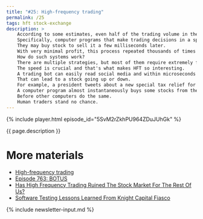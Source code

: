 ```yaml
---
title: "#25: High-frequency trading"
permalink: /25
tags: hft stock-exchange
description: >
    According to some estimates, even half of the trading volume in the American stock exchange is generated by computers.
    Specifically, computer programs that make trading decisions in a split of a second.
    They may buy stock to sell it a few milliseconds later.
    With very minimal profit, this process repeated thousands of times per day can make a solid return.
    How do such systems work?
    There are multiple strategies, but most of them require extremely fast algorithms running close to the physical stock exchange.
    The speed is crucial and that's what makes HFT so interesting.
    A trading bot can easily read social media and within microseconds decide whether particular news is good or bad.
    That can lead to a stock going up or down.
    For example, a president tweets about a new special tax relief for the pharmaceutical industry.
    A computer program almost instantaneously buys some stocks from the pharma companies and sells them seconds later.
    Before other computers do the same.
    Human traders stand no chance.
---
```


{% include player.html episode_id="5SvM2rZkhPU964ZDuJUhGk" %}

{{ page.description }}

<!--
Interpreting social media and other online sources is just one strategy.
Another one is even more reliant on speed.
Let me tell you a little bit how the stock exchange works.
On the one hand buy orders are placed in a queue.
On the other hand sell orders for the same stock are queued as well.
Queues are sorted by price and when the buyer with the highest offer meets the seller with the lowest one, the transaction is executed.

**Low-latency trading** works when the same stock can be traded in two different exchanges.
For example, New York and Chicago.
When one trader wants to buy in Chicago and a corresponding sell order is placed in New York, we can execute a transaction.
That's of course when these two stock exchanges know about each other.
However, when an algorithm knows about these two orders in advance, it can make corresponding orders locally.
And make a little bit of many on so-called spread.
How is it possible to know about these orders faster that stock exchanges themselves?
Well, for example by communicating via lasers and microwaves, which travel faster than... well... light.
Light in fiber optics, obviously, as opposed to ideal vacuum.
Also, having a server closer to the stock exchange's data center is important.
How close?
Well, it's not uncommon to rent space in the buildings right next to the stock exchange.
As you can see algorithms alone don't need to be particularly sophisticated.
However, they are super-optimized.

Some techniques employed by HFT are a bit controversial.
For example, **quote staffing** requires flooding and quickly withdrawing a large volume of orders just to cause confusion and panic.
Also, algorithms can make money where humans are simply incapable of.
Our reaction times are several orders of magnitude slower.
It can also be dangerous to the owners of such algorithms.
Like that one time the company called Knight Capital got bankrupt in 30 minutes.
A software deployment bug lost almost half a billion dollars in that time.

Stock exchanges must fight HFT algorithms.
Well, maybe not fight, but make sure the market is fair.
They are installing faster network connections.
Time is synchronized with atomic clocks and GPS to support nanosecond precision.
But the market is so big that investors are willing to spend even more in this arms race.
Customized hardware and top-notch developers are working hard to squeeze every microsecond.
And win against other machines.

That's it, thanks for listening, bye!
-->

# More materials

* [High-frequency trading](https://en.wikipedia.org/wiki/High-frequency_trading)
* [Episode 763: BOTUS](https://www.npr.org/sections/money/2017/04/07/522897876/meet-botus-planet-money-s-stock-trading-twitter-bot)
* [Has High Frequency Trading Ruined The Stock Market For The Rest Of Us?](https://www.investopedia.com/financial-edge/0113/has-high-frequency-trading-ruined-the-stock-market-for-the-rest-of-us.aspx)
* [Software Testing Lessons Learned From Knight Capital Fiasco](https://www.cio.com/article/2393212/software-testing-lessons-learned-from-knight-capital-fiasco.html)


{% include newsletter-input.md %}